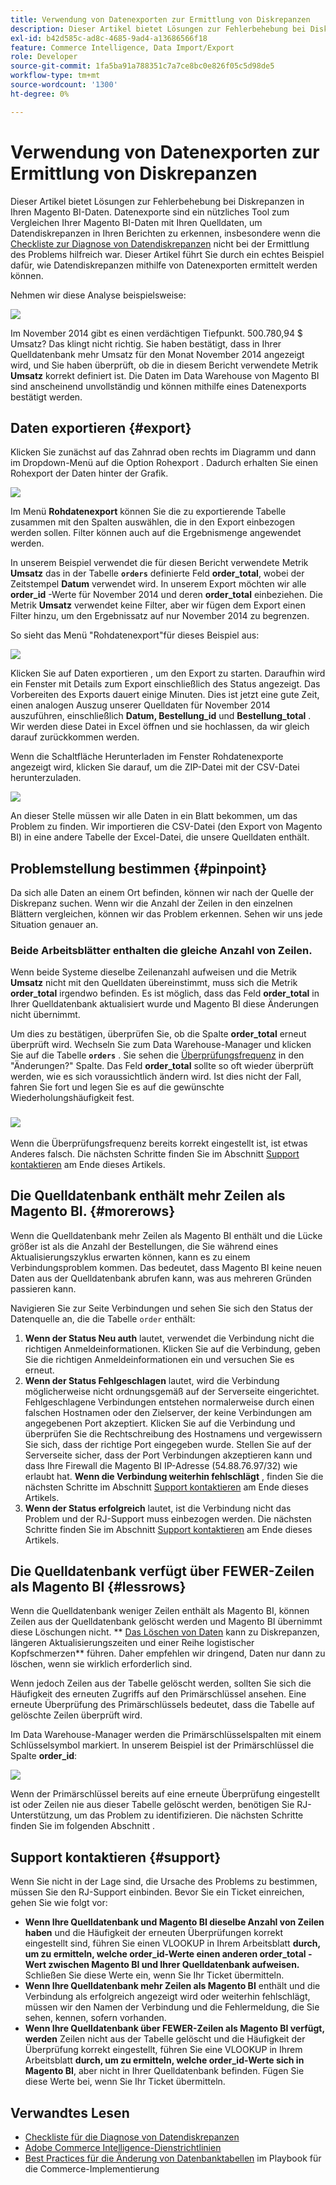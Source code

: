 ```yaml
---
title: Verwendung von Datenexporten zur Ermittlung von Diskrepanzen
description: Dieser Artikel bietet Lösungen zur Fehlerbehebung bei Diskrepanzen in Ihren Magento BI-Daten. Datenexporte sind ein hilfreiches Tool zum Vergleichen Ihrer Magento BI-Daten mit Ihren Quelldaten, um Datendiskrepanzen in Ihren Berichten zu erkennen, insbesondere wenn die [Checkliste zur Diagnose von Datendiskrepanzen](https://experienceleague.adobe.com/en/docs/commerce-knowledge-base/kb/troubleshooting/miscellaneous/diagnosing-a-data-discrepancy) Ihnen nicht dabei geholfen hat, das Problem zu identifizieren. Dieser Artikel führt Sie durch ein echtes Beispiel dafür, wie Datendiskrepanzen mithilfe von Datenexporten ermittelt werden können.
exl-id: b42d585c-ad8c-4685-9ad4-a13686566f18
feature: Commerce Intelligence, Data Import/Export
role: Developer
source-git-commit: 1fa5ba91a788351c7a7ce8bc0e826f05c5d98de5
workflow-type: tm+mt
source-wordcount: '1300'
ht-degree: 0%

---
```


# Verwendung von Datenexporten zur Ermittlung von Diskrepanzen

Dieser Artikel bietet Lösungen zur Fehlerbehebung bei Diskrepanzen in Ihren Magento BI-Daten. Datenexporte sind ein nützliches Tool zum Vergleichen Ihrer Magento BI-Daten mit Ihren Quelldaten, um Datendiskrepanzen in Ihren Berichten zu erkennen, insbesondere wenn die [Checkliste zur Diagnose von Datendiskrepanzen](https://experienceleague.adobe.com/en/docs/commerce-knowledge-base/kb/troubleshooting/miscellaneous/diagnosing-a-data-discrepancy) nicht bei der Ermittlung des Problems hilfreich war. Dieser Artikel führt Sie durch ein echtes Beispiel dafür, wie Datendiskrepanzen mithilfe von Datenexporten ermittelt werden können.

Nehmen wir diese Analyse beispielsweise:

![](assets/Exports_Discrepancies_1.png)

Im November 2014 gibt es einen verdächtigen Tiefpunkt. 500.780,94 $ Umsatz? Das klingt nicht richtig. Sie haben bestätigt, dass in Ihrer Quelldatenbank mehr Umsatz für den Monat November 2014 angezeigt wird, und Sie haben überprüft, ob die in diesem Bericht verwendete Metrik **Umsatz** korrekt definiert ist. Die Daten im Data Warehouse von Magento BI sind anscheinend unvollständig und können mithilfe eines Datenexports bestätigt werden.

## Daten exportieren {#export}

Klicken Sie zunächst auf das Zahnrad oben rechts im Diagramm und dann im Dropdown-Menü auf die Option Rohexport . Dadurch erhalten Sie einen Rohexport der Daten hinter der Grafik.

![](assets/Export_Discrepancies_5.gif)

Im Menü **Rohdatenexport** können Sie die zu exportierende Tabelle zusammen mit den Spalten auswählen, die in den Export einbezogen werden sollen. Filter können auch auf die Ergebnismenge angewendet werden.

In unserem Beispiel verwendet die für diesen Bericht verwendete Metrik **Umsatz** das in der Tabelle **`orders`** definierte Feld **order\_total**, wobei der Zeitstempel **Datum** verwendet wird. In unserem Export möchten wir alle **order\_id** -Werte für November 2014 und deren **order\_total** einbeziehen. Die Metrik **Umsatz** verwendet keine Filter, aber wir fügen dem Export einen Filter hinzu, um den Ergebnissatz auf nur November 2014 zu begrenzen.

So sieht das Menü &quot;Rohdatenexport&quot;für dieses Beispiel aus:

![](assets/Exports_Discrepancies_2.png)

Klicken Sie auf Daten exportieren , um den Export zu starten. Daraufhin wird ein Fenster mit Details zum Export einschließlich des Status angezeigt. Das Vorbereiten des Exports dauert einige Minuten. Dies ist jetzt eine gute Zeit, einen analogen Auszug unserer Quelldaten für November 2014 auszuführen, einschließlich **Datum, Bestellung\_id** und **Bestellung\_total** . Wir werden diese Datei in Excel öffnen und sie hochlassen, da wir gleich darauf zurückkommen werden.

Wenn die Schaltfläche Herunterladen im Fenster Rohdatenexporte angezeigt wird, klicken Sie darauf, um die ZIP-Datei mit der CSV-Datei herunterzuladen.

![](assets/Export_Discrepancies_6.png)

An dieser Stelle müssen wir alle Daten in ein Blatt bekommen, um das Problem zu finden. Wir importieren die CSV-Datei (den Export von Magento BI) in eine andere Tabelle der Excel-Datei, die unsere Quelldaten enthält.

## Problemstellung bestimmen {#pinpoint}

Da sich alle Daten an einem Ort befinden, können wir nach der Quelle der Diskrepanz suchen. Wenn wir die Anzahl der Zeilen in den einzelnen Blättern vergleichen, können wir das Problem erkennen. Sehen wir uns jede Situation genauer an.

### Beide Arbeitsblätter enthalten die gleiche Anzahl von Zeilen.

Wenn beide Systeme dieselbe Zeilenanzahl aufweisen und die Metrik **Umsatz** nicht mit den Quelldaten übereinstimmt, muss sich die Metrik **order\_total** irgendwo befinden. Es ist möglich, dass das Feld **order\_total** in Ihrer Quelldatenbank aktualisiert wurde und Magento BI diese Änderungen nicht übernimmt.

Um dies zu bestätigen, überprüfen Sie, ob die Spalte **order\_total** erneut überprüft wird. Wechseln Sie zum Data Warehouse-Manager und klicken Sie auf die Tabelle **`orders`** . Sie sehen die [Überprüfungsfrequenz](https://experienceleague.adobe.com/docs/commerce-business-intelligence/mbi/analyze/warehouse-manager/cfg-data-rechecks.html) in den &quot;Änderungen?&quot; Spalte. Das Feld **order\_total** sollte so oft wieder überprüft werden, wie es sich voraussichtlich ändern wird. Ist dies nicht der Fall, fahren Sie fort und legen Sie es auf die gewünschte Wiederholungshäufigkeit fest.

### ![](assets/Export_Discrepancies_4.gif)

Wenn die Überprüfungsfrequenz bereits korrekt eingestellt ist, ist etwas Anderes falsch. Die nächsten Schritte finden Sie im Abschnitt [Support kontaktieren](#support) am Ende dieses Artikels.

## Die Quelldatenbank enthält mehr Zeilen als Magento BI. {#morerows}

Wenn die Quelldatenbank mehr Zeilen als Magento BI enthält und die Lücke größer ist als die Anzahl der Bestellungen, die Sie während eines Aktualisierungszyklus erwarten können, kann es zu einem Verbindungsproblem kommen. Das bedeutet, dass Magento BI keine neuen Daten aus der Quelldatenbank abrufen kann, was aus mehreren Gründen passieren kann.

Navigieren Sie zur Seite Verbindungen und sehen Sie sich den Status der Datenquelle an, die die Tabelle `order` enthält:

1. **Wenn der Status Neu auth** lautet, verwendet die Verbindung nicht die richtigen Anmeldeinformationen. Klicken Sie auf die Verbindung, geben Sie die richtigen Anmeldeinformationen ein und versuchen Sie es erneut.
1. **Wenn der Status Fehlgeschlagen** lautet, wird die Verbindung möglicherweise nicht ordnungsgemäß auf der Serverseite eingerichtet. Fehlgeschlagene Verbindungen entstehen normalerweise durch einen falschen Hostnamen oder den Zielserver, der keine Verbindungen am angegebenen Port akzeptiert. Klicken Sie auf die Verbindung und überprüfen Sie die Rechtschreibung des Hostnamens und vergewissern Sie sich, dass der richtige Port eingegeben wurde. Stellen Sie auf der Serverseite sicher, dass der Port Verbindungen akzeptieren kann und dass Ihre Firewall die Magento BI IP-Adresse (54.88.76.97/32) wie erlaubt hat. **Wenn die Verbindung weiterhin fehlschlägt** , finden Sie die nächsten Schritte im Abschnitt [Support kontaktieren](#support) am Ende dieses Artikels.
1. **Wenn der Status erfolgreich** lautet, ist die Verbindung nicht das Problem und der RJ-Support muss einbezogen werden. Die nächsten Schritte finden Sie im Abschnitt [Support kontaktieren](#support) am Ende dieses Artikels.

## Die Quelldatenbank verfügt über FEWER-Zeilen als Magento BI {#lessrows}

Wenn die Quelldatenbank weniger Zeilen enthält als Magento BI, können Zeilen aus der Quelldatenbank gelöscht werden und Magento BI übernimmt diese Löschungen nicht. ** [Das Löschen von Daten](https://experienceleague.adobe.com/docs/commerce-business-intelligence/mbi/best-practices/data/opt-db-analysis.html) kann zu Diskrepanzen, längeren Aktualisierungszeiten und einer Reihe logistischer Kopfschmerzen** führen. Daher empfehlen wir dringend, Daten nur dann zu löschen, wenn sie wirklich erforderlich sind.

Wenn jedoch Zeilen aus der Tabelle gelöscht werden, sollten Sie sich die Häufigkeit des erneuten Zugriffs auf den Primärschlüssel ansehen. Eine erneute Überprüfung des Primärschlüssels bedeutet, dass die Tabelle auf gelöschte Zeilen überprüft wird.

Im Data Warehouse-Manager werden die Primärschlüsselspalten mit einem Schlüsselsymbol markiert. In unserem Beispiel ist der Primärschlüssel die Spalte **order\_id**:

![](assets/Export_Discrepancies_3.png)

Wenn der Primärschlüssel bereits auf eine erneute Überprüfung eingestellt ist oder Zeilen nie aus dieser Tabelle gelöscht werden, benötigen Sie RJ-Unterstützung, um das Problem zu identifizieren. Die nächsten Schritte finden Sie im folgenden Abschnitt .

## Support kontaktieren {#support}

Wenn Sie nicht in der Lage sind, die Ursache des Problems zu bestimmen, müssen Sie den RJ-Support einbinden. Bevor Sie ein Ticket einreichen, gehen Sie wie folgt vor:

* **Wenn Ihre Quelldatenbank und Magento BI dieselbe Anzahl von Zeilen haben** und die Häufigkeit der erneuten Überprüfungen korrekt eingestellt sind, führen Sie einen VLOOKUP in Ihrem Arbeitsblatt **durch, um zu ermitteln, welche order\_id-Werte einen anderen order\_total -Wert zwischen Magento BI und Ihrer Quelldatenbank aufweisen.** Schließen Sie diese Werte ein, wenn Sie Ihr Ticket übermitteln.
* **Wenn Ihre Quelldatenbank mehr Zeilen als Magento BI** enthält und die Verbindung als erfolgreich angezeigt wird oder weiterhin fehlschlägt, müssen wir den Namen der Verbindung und die Fehlermeldung, die Sie sehen, kennen, sofern vorhanden.
* **Wenn Ihre Quelldatenbank über FEWER-Zeilen als Magento BI verfügt, werden** Zeilen nicht aus der Tabelle gelöscht und die Häufigkeit der Überprüfung korrekt eingestellt, führen Sie eine VLOOKUP in Ihrem Arbeitsblatt **durch, um zu ermitteln, welche order\_id-Werte sich in Magento BI**, aber nicht in Ihrer Quelldatenbank befinden. Fügen Sie diese Werte bei, wenn Sie Ihr Ticket übermitteln.

## Verwandtes Lesen

* [Checkliste für die Diagnose von Datendiskrepanzen](https://experienceleague.adobe.com/en/docs/commerce-knowledge-base/kb/troubleshooting/miscellaneous/diagnosing-a-data-discrepancy)
* [Adobe Commerce Intelligence-Dienstrichtlinien](https://experienceleague.adobe.com/en/docs/commerce-knowledge-base/kb/troubleshooting/miscellaneous/mbi-service-policies)
* [Best Practices für die Änderung von Datenbanktabellen](https://experienceleague.adobe.com/en/docs/commerce-operations/implementation-playbook/best-practices/development/modifying-core-and-third-party-tables#why-adobe-recommends-avoiding-modifications) im Playbook für die Commerce-Implementierung

